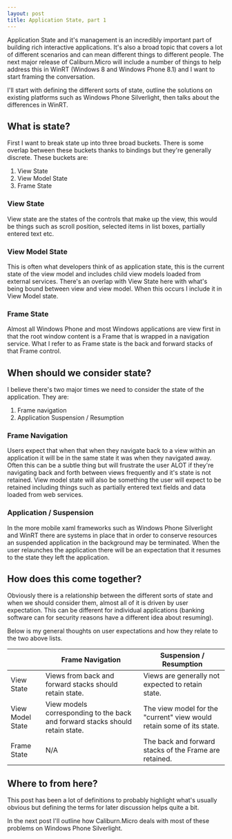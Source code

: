 ```yaml
---
layout: post
title: Application State, part 1
---
```


Application State and it's management is an incredibly important part of building rich interactive applications. It's also a broad topic that covers a lot of different scenarios and can mean different things to different people. The next major release of Caliburn.Micro will include a number of things to help address this in WinRT (Windows 8 and Windows Phone 8.1) and I want to start framing the conversation. 

I'll start with defining the different sorts of state, outline the solutions on existing platforms such as Windows Phone Silverlight, then talks about the differences in WinRT.

## What is state?

First I want to break state up into three broad buckets. There is some overlap between these buckets thanks to bindings but they're generally discrete. These buckets are:

 1. View State
 2. View Model State
 3. Frame State

### View State

View state are the states of the controls that make up the view, this would be things such as scroll position, selected items in list boxes, partially entered text etc.

### View Model State

This is often what developers think of as application state, this is the current state of the view model and includes child view models loaded from external services. There's an overlap with View State here with what's being bound between view and view model. When this occurs I include it in View Model state.

### Frame State

Almost all Windows Phone and most Windows applications are view first in that the root window content is a Frame that is wrapped in a navigation service. What I refer to as Frame state is the back and forward stacks of that Frame control.

## When should we consider state?

I believe there's two major times we need to consider the state of the application. They are:

 1. Frame navigation
 2. Application Suspension / Resumption

### Frame Navigation

Users expect that when that when they navigate back to a view within an application it will be in the same state it was when they navigated away. Often this can be a subtle thing but will frustrate the user ALOT if they're navigating back and forth between views frequently and it's state is not retained. View model state will also be something the user will expect to be retained including things such as partially entered text fields and data loaded from web services.

### Application / Suspension

In the more mobile xaml frameworks such as Windows Phone Silverlight and WinRT there are systems in place that in order to conserve resources an suspended application in the background may be terminated. When the user relaunches the application there will be an expectation that it resumes to the state they left the application.

## How does this come together?

Obviously there is a relationship between the different sorts of state and when we should consider them, almost all of it is driven by user expectation. This can be different for individual applications (banking software can for security reasons have a different idea about resuming).

Below is my general thoughts on user expectations and how they relate to the two above lists.

| &nbsp; | Frame Navigation | Suspension / Resumption |
|--------|------------------|-------------------------|
| View State | Views from back and forward stacks should retain state. | Views are generally not expected to retain state. |
| View Model State | View models corresponding to the back and forward stacks should retain state. | The view model for the "current" view would retain some of its state. |
| Frame State | N/A | The back and forward stacks of the Frame are retained. |

## Where to from here?

This post has been a lot of definitions to probably highlight what's usually obvious but defining the terms for later discussion helps quite a bit.

In the next post I'll outline how Caliburn.Micro deals with most of these problems on Windows Phone Silverlight.



